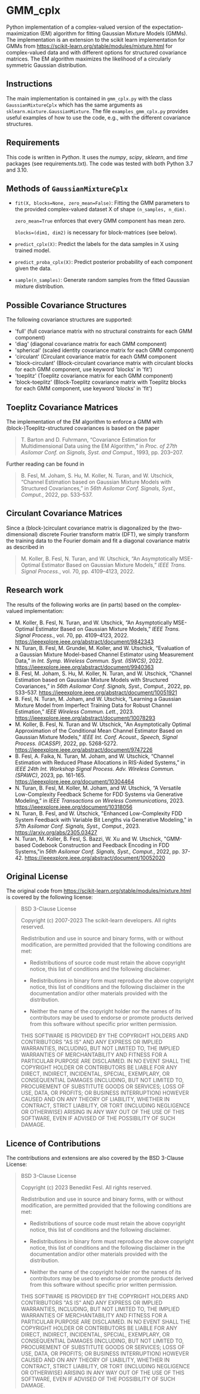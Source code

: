 # GMM_cplx
Python implementation of a complex-valued version of the expectation-maximization (EM) algorithm for fitting Gaussian Mixture Models (GMMs). 
The implementation is an extension to the scikit learn implementation for GMMs from
https://scikit-learn.org/stable/modules/mixture.html
for complex-valued data and with different options for structured covariance matrices.
The EM algorithm maximizes the likelihood of a circularly symmetric Gaussian distribution.

## Instructions
The main implementation is contained in `gmm_cplx.py` with the class `GaussianMixtureCplx` which has the same arguments as `sklearn.mixture.GaussianMixture`. 
The file `examples_gmm_cplx.py` provides useful examples of how to use the code, e.g., with the different covariance structures.

## Requirements
This code is written in *Python*. It uses the *numpy*, *scipy*, *sklearn*, and *time* packages (see requirements.txt). The code was tested with both Python 3.7 and 3.10.

## Methods of `GaussianMixtureCplx`
- `fit(X, blocks=None, zero_mean=False)`: Fitting the GMM parameters to the provided complex-valued dataset X of shape `(n_samples, n_dim)`.
  
  `zero_mean=True` enforces that every GMM component has mean zero.
  
  `blocks=(dim1, dim2)` is necessary for block-matrices (see below).
  
- `predict_cplx(X)`: Predict the labels for the data samples in X using trained model.

- `predict_proba_cplx(X)`: Predict posterior probability of each component given the data.

- `sample(n_samples)`: Generate random samples from the fitted Gaussian mixture distribution.

## Possible Covariance Structures
The following covariance structures are supported:
- 'full' (full covariance matrix with no structural constraints for each GMM component)
- 'diag' (diagonal covariance matrix for each GMM component)
- 'spherical' (scaled identity covariance matrix for each GMM component)
- 'circulant' (Circulant covariance matrix for each GMM component
- 'block-circulant' (Block-circulant covariance matrix with circulant blocks for each GMM component, use keyword 'blocks' in 'fit')
- 'toeplitz' (Toeplitz covariance matrix for each GMM component)
- 'block-toeplitz' (Block-Toeplitz covariance matrix with Toeplitz blocks for each GMM component, use keyword 'blocks' in 'fit')

## Toeplitz Covariance Matrices
The implementation of the EM algorithm to enforce a GMM with (block-)Toeplitz-structured covariances is based on the paper 
> T. Barton and D. Fuhrmann, “Covariance Estimation for Multidimensional Data using the EM Algorithm,” in *Proc. of 27th Asilomar Conf. on Signals, Syst. and Comput.*, 1993, pp. 203–207.

Further reading can be found in
> B. Fesl, M. Joham, S. Hu, M. Koller, N. Turan, and W. Utschick, “Channel Estimation based on Gaussian Mixture Models with Structured Covariances,” in *56th Asilomar Conf. Signals, Syst., Comput.*, 2022, pp. 533–537.

## Circulant Covariance Matrices
Since a (block-)circulant covariance matrix is diagonalized by the (two-dimensional) discrete Fourier transform matrix (DFT), we simply transform the training data to the Fourier domain and fit a diagonal covariance matrix as described in 
> M. Koller, B. Fesl, N. Turan, and W. Utschick, “An Asymptotically MSE-Optimal Estimator Based on Gaussian Mixture Models,” *IEEE Trans. Signal Process.*, vol. 70, pp. 4109–4123, 2022.

## Research work
The results of the following works are (in parts) based on the complex-valued implementation:
- M. Koller, B. Fesl, N. Turan, and W. Utschick, “An Asymptotically MSE-Optimal Estimator Based on Gaussian Mixture Models,” *IEEE Trans. Signal Process.*, vol. 70, pp. 4109–4123, 2022.
  https://ieeexplore.ieee.org/abstract/document/9842343
- N. Turan, B. Fesl, M. Grundei, M. Koller, and W. Utschick, “Evaluation of a Gaussian Mixture Model-based Channel Estimator using Measurement Data,” in *Int. Symp. Wireless Commun. Syst. (ISWCS)*, 2022.
  https://ieeexplore.ieee.org/abstract/document/9940363
- B. Fesl, M. Joham, S. Hu, M. Koller, N. Turan, and W. Utschick, “Channel Estimation based on Gaussian Mixture Models with Structured Covariances,” in *56th Asilomar Conf. Signals, Syst., Comput.*, 2022, pp. 533–537.
  https://ieeexplore.ieee.org/abstract/document/10051921
- B. Fesl, N. Turan, M. Joham, and W. Utschick, “Learning a Gaussian Mixture Model from Imperfect Training Data for Robust Channel Estimation,” *IEEE Wireless Commun. Lett.*, 2023.
  https://ieeexplore.ieee.org/abstract/document/10078293
- M. Koller, B. Fesl, N. Turan and W. Utschick, "An Asymptotically Optimal Approximation of the Conditional Mean Channel Estimator Based on Gaussian Mixture Models," *IEEE Int. Conf. Acoust., Speech, Signal Process. (ICASSP)*, 2022, pp. 5268-5272.
  https://ieeexplore.ieee.org/abstract/document/9747226
- B. Fesl, A. Faika, N. Turan, M. Joham, and W. Utschick, “Channel Estimation with Reduced Phase Allocations in RIS-Aided Systems,” in *IEEE 24th Int. Workshop Signal Process. Adv. Wireless Commun. (SPAWC)*, 2023, pp. 161-165.
  https://ieeexplore.ieee.org/document/10304464
- N. Turan, B. Fesl, M. Koller, M. Joham, and W. Utschick, “A Versatile Low-Complexity Feedback Scheme for FDD Systems via Generative Modeling,” in *IEEE Transactions on Wireless Communications*, 2023.
  https://ieeexplore.ieee.org/document/10318056
- N. Turan, B. Fesl, and W. Utschick, "Enhanced Low-Complexity FDD System Feedback with Variable Bit Lengths via Generative Modeling," in *57th Asilomar Conf. Signals, Syst., Comput.*, 2023.
  https://arxiv.org/abs/2305.03427
- N. Turan, M. Koller, B. Fesl, S. Bazzi, W. Xu and W. Utschick, "GMM-based Codebook Construction and Feedback Encoding in FDD Systems,"in *56th Asilomar Conf. Signals, Syst., Comput.*, 2022, pp. 37-42.
  https://ieeexplore.ieee.org/abstract/document/10052020

## Original License
The original code from https://scikit-learn.org/stable/modules/mixture.html is covered by the following license:

> BSD 3-Clause License
>
> Copyright (c) 2007-2023 The scikit-learn developers.
> All rights reserved.
>
> Redistribution and use in source and binary forms, with or without
>modification, are permitted provided that the following conditions are met:
>
> * Redistributions of source code must retain the above copyright notice, this
>  list of conditions and the following disclaimer.
>
> * Redistributions in binary form must reproduce the above copyright notice,
>  this list of conditions and the following disclaimer in the documentation
>  and/or other materials provided with the distribution.
>
> * Neither the name of the copyright holder nor the names of its
>  contributors may be used to endorse or promote products derived from
>  this software without specific prior written permission.
>
> THIS SOFTWARE IS PROVIDED BY THE COPYRIGHT HOLDERS AND CONTRIBUTORS "AS IS"
> AND ANY EXPRESS OR IMPLIED WARRANTIES, INCLUDING, BUT NOT LIMITED TO, THE
> IMPLIED WARRANTIES OF MERCHANTABILITY AND FITNESS FOR A PARTICULAR PURPOSE ARE
> DISCLAIMED. IN NO EVENT SHALL THE COPYRIGHT HOLDER OR CONTRIBUTORS BE LIABLE
> FOR ANY DIRECT, INDIRECT, INCIDENTAL, SPECIAL, EXEMPLARY, OR CONSEQUENTIAL
> DAMAGES (INCLUDING, BUT NOT LIMITED TO, PROCUREMENT OF SUBSTITUTE GOODS OR
> SERVICES; LOSS OF USE, DATA, OR PROFITS; OR BUSINESS INTERRUPTION) HOWEVER
> CAUSED AND ON ANY THEORY OF LIABILITY, WHETHER IN CONTRACT, STRICT LIABILITY,
> OR TORT (INCLUDING NEGLIGENCE OR OTHERWISE) ARISING IN ANY WAY OUT OF THE USE
> OF THIS SOFTWARE, EVEN IF ADVISED OF THE POSSIBILITY OF SUCH DAMAGE.
 
## Licence of Contributions
The contributions and extensions are also covered by the BSD 3-Clause License:

> BSD 3-Clause License
>
> Copyright (c) 2023 Benedikt Fesl.
> All rights reserved.
>
> Redistribution and use in source and binary forms, with or without
>modification, are permitted provided that the following conditions are met:
>
> * Redistributions of source code must retain the above copyright notice, this
>  list of conditions and the following disclaimer.
>
> * Redistributions in binary form must reproduce the above copyright notice,
>  this list of conditions and the following disclaimer in the documentation
>  and/or other materials provided with the distribution.
>
> * Neither the name of the copyright holder nor the names of its
>  contributors may be used to endorse or promote products derived from
>  this software without specific prior written permission.
>
> THIS SOFTWARE IS PROVIDED BY THE COPYRIGHT HOLDERS AND CONTRIBUTORS "AS IS"
> AND ANY EXPRESS OR IMPLIED WARRANTIES, INCLUDING, BUT NOT LIMITED TO, THE
> IMPLIED WARRANTIES OF MERCHANTABILITY AND FITNESS FOR A PARTICULAR PURPOSE ARE
> DISCLAIMED. IN NO EVENT SHALL THE COPYRIGHT HOLDER OR CONTRIBUTORS BE LIABLE
> FOR ANY DIRECT, INDIRECT, INCIDENTAL, SPECIAL, EXEMPLARY, OR CONSEQUENTIAL
> DAMAGES (INCLUDING, BUT NOT LIMITED TO, PROCUREMENT OF SUBSTITUTE GOODS OR
> SERVICES; LOSS OF USE, DATA, OR PROFITS; OR BUSINESS INTERRUPTION) HOWEVER
> CAUSED AND ON ANY THEORY OF LIABILITY, WHETHER IN CONTRACT, STRICT LIABILITY,
> OR TORT (INCLUDING NEGLIGENCE OR OTHERWISE) ARISING IN ANY WAY OUT OF THE USE
> OF THIS SOFTWARE, EVEN IF ADVISED OF THE POSSIBILITY OF SUCH DAMAGE.
